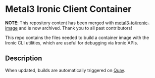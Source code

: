 # Metal3 Ironic Client Container

**NOTE**: This repository content has been merged with
[metal3-io/ironic-image](https://github.com/metal3-io/ironic-image/resources/ironic-client/)
and is now archived. Thank you to all past contributors!

This repo contains the files needed to build a container image with the Ironic
CLI utilities, which are useful for debugging via Ironic APIs.

## Description

When updated, builds are automatically triggered on
[Quay](https://quay.io/repository/metal3-io/ironic-client).
